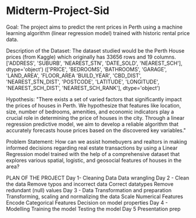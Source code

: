 # Midterm-Project-Sid

Goal: The project aims to predict the rent prices in Perth using a machine learning algorithm (linear regression model) trained with historic rental price data.

Description of the Dataset:
The dataset studied would be the Perth House prices (from Kaggle) which originally has 33656 rows and 19 columns. 
['ADDRESS', 'SUBURB', 'NEAREST_STN', 'DATE_SOLD', 'NEAREST_SCH'], dtype='object')
(['PRICE', 'BEDROOMS', 'BATHROOMS', 'GARAGE', 'LAND_AREA', 'FLOOR_AREA 'BUILD_YEAR', 'CBD_DIST', 'NEAREST_STN_DIST', 'POSTCODE', 'LATITUDE', 'LONGITUDE', 'NEAREST_SCH_DIST', 'NEAREST_SCH_RANK'],
      dtype='object')


Hypothesis:
"There exists a set of varied factors that significantly impact the prices of houses in Perth. We hypothesize that features like location, size, number of bedrooms, amenities, and economic indicators play a crucial role in determining the price of houses in the city. Through a linear regression predictive model, we aim to develop a reliable algorithm that accurately forecasts house prices based on the discovered key variables."

Problem Statement:
How can we assist homebuyers and realtors in making informed decisions regarding real estate transactions by using a Linear Regression model trained with the help of a comprehensive dataset that explores various spatial, logistic, and geosocial features of houses in the area? 

PLAN OF THE PROJECT 
Day 1- Cleaning Data Data wrangling 
Day 2 - Clean the data
Remove typos and incorrect data
Correct datatypes
Remove redundant (null) values
Day 3 - Data Transformation and preparation
Transforming, scaling and normalizing the data
Scale Numerical Features
Encode Categorical Features
Decision on model properties
Day 4 - Modelling
Training the model
Testing the model
Day 5
Presentation prep


